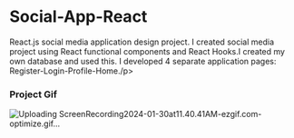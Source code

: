 <h1>Social-App-React</h1>

<p>React.js social media application design project. I created social media project using React functional components and React Hooks.I created my own database and used this. I developed 4 separate application pages: Register-Login-Profile-Home./p>

<h3>Project Gif</h3>



![Uploading ScreenRecording2024-01-30at11.40.41AM-ezgif.com-optimize.gif…]()
